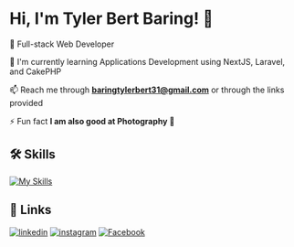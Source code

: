 
# Hi, I'm Tyler Bert Baring! 👋


🚀  Full-stack Web Developer

🧠 I'm currently learning Applications Development using NextJS, Laravel, and CakePHP

📫 Reach me through **baringtylerbert31@gmail.com** or through the links provided

⚡️ Fun fact **I am also good at Photography 📸**




## 🛠 Skills

[![My Skills](https://skillicons.dev/icons?i=html,css,nextjs,ts,js,nodejs,npm,yarn,vercel,aws,react,vite,express,php,laravel,prisma,postgres,mysql,firebase,mongodb,supabase,sqlite,redis,postman,docker,github,bootstrap,tailwind,materialui,vscode,github,git)](https://skillicons.dev)

## 🔗 Links
[![linkedin](https://img.shields.io/badge/linkedin-0A66C2?style=for-the-badge&logo=linkedin&logoColor=white)](https://www.linkedin.com/in/tyler-bert-baring-156464270/?original_referer=)
[![instagram](https://img.shields.io/badge/instagram-E1306C?style=for-the-badge&logo=instagram&logoColor=white)](https://www.instagram.com/tylerbert31/)
[![Facebook](https://img.shields.io/badge/facebook-1DA1F2?style=for-the-badge&logo=facebook&logoColor=white)](https://www.facebook.com/tylerbertbaring)
